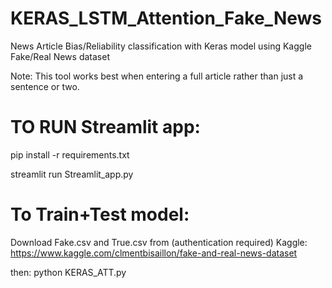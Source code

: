 # KERAS_LSTM_Attention_Fake_News
News Article Bias/Reliability classification with Keras model using Kaggle Fake/Real News dataset

Note: This tool works best when entering a full article rather than just a sentence or two.

# TO RUN Streamlit app:

pip install -r requirements.txt

streamlit run Streamlit_app.py

# To Train+Test model:

Download Fake.csv and True.csv from (authentication required) Kaggle:
https://www.kaggle.com/clmentbisaillon/fake-and-real-news-dataset

then:
python KERAS_ATT.py



